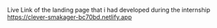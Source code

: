 Live Link of the landing page that i had developed during the internship
https://clever-smakager-bc70bd.netlify.app
